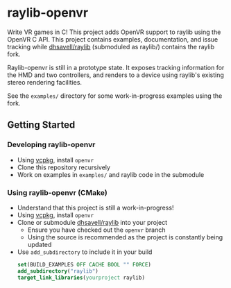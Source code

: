 # raylib-openvr

Write VR games in C! This project adds OpenVR support to raylib using the OpenVR C API. This project contains examples,
documentation, and issue tracking while [dhsavell/raylib](https://github.com/dhsavell/raylib/tree/openvr) (submoduled
as raylib/) contains the raylib fork.

Raylib-openvr is still in a prototype state. It exposes tracking information for the HMD and two controllers, and
renders to a device using raylib's existing stereo rendering facilities. 

See the `examples/` directory for some work-in-progress examples using the fork.

## Getting Started

### Developing raylib-openvr

- Using [vcpkg](https://github.com/microsoft/vcpkg), install `openvr`
- Clone this repository recursively
- Work on examples in `examples/` and raylib code in the submodule

### Using raylib-openvr (CMake)

- Understand that this project is still a work-in-progress!
- Using [vcpkg](https://github.com/microsoft/vcpkg), install `openvr`
- Clone or submodule [dhsavell/raylib](https://github.com/dhsavell/raylib/tree/openvr) into your project 
    - Ensure you have checked out the `openvr` branch
    - Using the source is recommended as the project is constantly being updated
- Use `add_subdirectory` to include it in your build
    ```cmake
    set(BUILD_EXAMPLES OFF CACHE BOOL "" FORCE)
    add_subdirectory("raylib")
    target_link_libraries(yourproject raylib)  
    ```